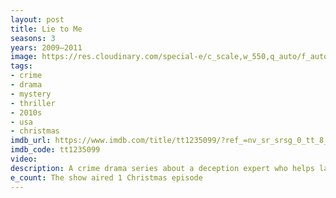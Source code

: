 ```yaml
---
layout: post
title: Lie to Me
seasons: 3
years: 2009–2011
image: https://res.cloudinary.com/special-e/c_scale,w_550,q_auto/f_auto/Series%20posters/Lie_to_Me.png
tags: 
- crime
- drama
- mystery
- thriller
- 2010s
- usa
- christmas
imdb_url: https://www.imdb.com/title/tt1235099/?ref_=nv_sr_srsg_0_tt_8_nm_0_q_Lie%2520to%2520me
imdb_code: tt1235099
video: 
description: A crime drama series about a deception expert who helps law enforcement agencies solve crimes by reading micro-expressions and body language.
e_count: The show aired 1 Christmas episode
---
```

